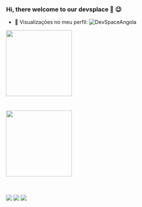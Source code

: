 ### Hi, there welcome to our devsplace  👋  😉

- 👀 Visualizações no meu perfil: <img src="https://komarev.com/ghpvc/?username=DevSpaceAngola&color=blue" alt="DevSpaceAngola" /> 

<div>
  <a href="https://github.com/DevSpaceAngola">
  <img height="180em" src="https://github-readme-stats.vercel.app/api?username=DevSpaceAngola&show_icons=true&theme=tokyonight&include_all_commits=true&count_private=true"/>
    
 # <img height="180em" src="https://github-readme-stats.vercel.app/api/top-langs/?username=DevSpaceAngola&layout=compact&langs_count=7&theme=tokyonight"/>
</div>

    


  
  <br>


 <a href="https://www.instagram.com/creuma_kuzola/" target="_blank"><img src="https://img.shields.io/badge/-Instagram-%23E4405F?style=for-the-badge&logo=instagram&logoColor=white" target="_blank"></a>
    <a href = "mailto:geral.novadev@gmail.com"><img src="https://img.shields.io/badge/-Gmail-%23333?style=for-the-badge&logo=gmail&logoColor=white" target="_blank"></a>
    <a href="https://www.linkedin.com/in/creuma-m-34219b103/" target="_blank"><img src="https://img.shields.io/badge/-LinkedIn-%230077B5?style=for-the-badge&logo=linkedin&logoColor=white" target="_blank"></a> 
